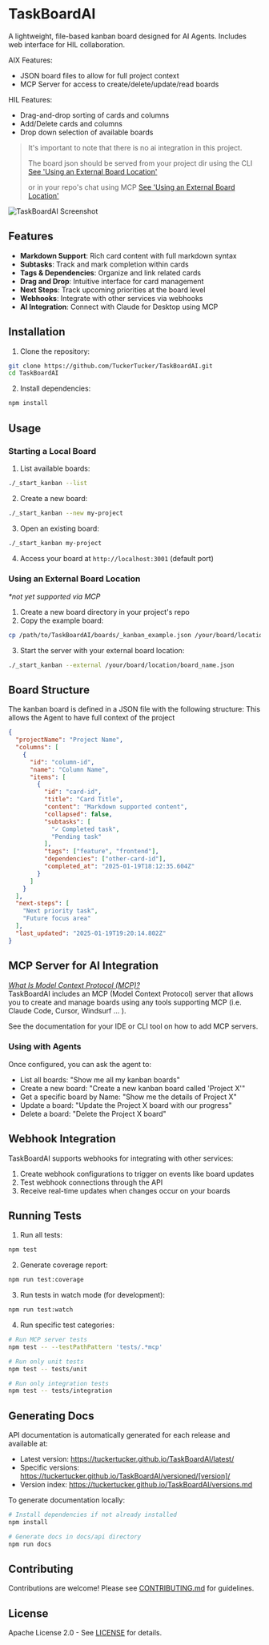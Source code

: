 # TaskBoardAI

A lightweight, file-based kanban board designed for AI Agents. 
Includes web interface for HIL collaboration. 

AIX Features: 
- JSON board files to allow for full project context
- MCP Server for access to create/delete/update/read boards

HIL Features: 
- Drag-and-drop sorting of cards and columns
- Add/Delete cards and columns
- Drop down selection of available boards


> It's important to note that there is no ai integration in this project. 
> 
> The board json should be served from your project dir using the CLI
> [See 'Using an External Board Location'](#using-an-external-board-location)
>
> or in your repo's chat using MCP 
> [See 'Using an External Board Location'](#using-an-external-board-location)


![TaskBoardAI Screenshot](img/screenshot.png)

## Features

- **Markdown Support**: Rich card content with full markdown syntax
- **Subtasks**: Track and mark completion within cards
- **Tags & Dependencies**: Organize and link related cards
- **Drag and Drop**: Intuitive interface for card management
- **Next Steps**: Track upcoming priorities at the board level
- **Webhooks**: Integrate with other services via webhooks
- **AI Integration**: Connect with Claude for Desktop using MCP

## Installation

1. Clone the repository:
```bash
git clone https://github.com/TuckerTucker/TaskBoardAI.git
cd TaskBoardAI
```

2. Install dependencies:
```bash
npm install
```

## Usage

### Starting a Local Board

1. List available boards:
```bash
./_start_kanban --list
```

2. Create a new board:
```bash
./_start_kanban --new my-project
```

3. Open an existing board:
```bash
./_start_kanban my-project
```

4. Access your board at `http://localhost:3001` (default port)

### Using an External Board Location
_*not yet supported via MCP_

1. Create a new board directory in your project's repo
2. Copy the example board:
```bash
cp /path/to/TaskBoardAI/boards/_kanban_example.json /your/board/location/board_name.json
```

3. Start the server with your external board location:
```bash
./_start_kanban --external /your/board/location/board_name.json
```

## Board Structure

The kanban board is defined in a JSON file with the following structure:
This allows the Agent to have full context of the project

```json
{
  "projectName": "Project Name",
  "columns": [
    {
      "id": "column-id",
      "name": "Column Name",
      "items": [
        {
          "id": "card-id",
          "title": "Card Title",
          "content": "Markdown supported content",
          "collapsed": false,
          "subtasks": [
            "✓ Completed task",
            "Pending task"
          ],
          "tags": ["feature", "frontend"],
          "dependencies": ["other-card-id"],
          "completed_at": "2025-01-19T18:12:35.604Z"
        }
      ]
    }
  ],
  "next-steps": [
    "Next priority task",
    "Future focus area"
  ],
  "last_updated": "2025-01-19T19:20:14.802Z"
}
```

## MCP Server for AI Integration
_[What Is Model Context Protocol (MCP)?](https://modelcontextprotocol.io)_ </br>
TaskBoardAI includes an MCP (Model Context Protocol) server that allows you to create and manage boards using any tools supporting MCP (i.e. Claude Code, Cursor, Windsurf ... ). 

See the documentation for your IDE or CLI tool on how to add MCP servers. 

### Using with Agents

Once configured, you can ask the agent to:
- List all boards: "Show me all my kanban boards"
- Create a new board: "Create a new kanban board called 'Project X'"
- Get a specific board by Name: "Show me the details of Project X"
- Update a board: "Update the Project X board with our progress"
- Delete a board: "Delete the Project X board"

## Webhook Integration

TaskBoardAI supports webhooks for integrating with other services:

1. Create webhook configurations to trigger on events like board updates
2. Test webhook connections through the API
3. Receive real-time updates when changes occur on your boards

## Running Tests

1. Run all tests:
```bash
npm test
```

2. Generate coverage report:
```bash
npm run test:coverage
```

3. Run tests in watch mode (for development):
```bash
npm run test:watch
```

4. Run specific test categories:
```bash
# Run MCP server tests
npm test -- --testPathPattern 'tests/.*mcp'

# Run only unit tests
npm test -- tests/unit

# Run only integration tests
npm test -- tests/integration
```

## Generating Docs

API documentation is automatically generated for each release and available at:
- Latest version: https://tuckertucker.github.io/TaskBoardAI/latest/
- Specific versions: https://tuckertucker.github.io/TaskBoardAI/versioned/[version]/
- Version index: https://tuckertucker.github.io/TaskBoardAI/versions.md

To generate documentation locally:
```bash
# Install dependencies if not already installed
npm install

# Generate docs in docs/api directory
npm run docs
```


## Contributing

Contributions are welcome! Please see [CONTRIBUTING.md](CONTRIBUTING.md) for guidelines.

## License

Apache License 2.0 - See [LICENSE](LICENSE) for details.